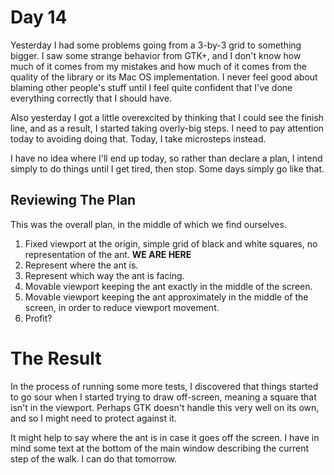 # Day 14

Yesterday I had some problems going from a 3-by-3 grid to something bigger. I saw some strange behavior from GTK+, and I don't know how much of it comes from my mistakes and how much of it comes from the quality of the library or its Mac OS implementation. I never feel good about blaming other people's stuff until I feel quite confident that I've done everything correctly that I should have.

Also yesterday I got a little overexcited by thinking that I could see the finish line, and as a result, I started taking overly-big steps. I need to pay attention today to avoiding doing that. Today, I take microsteps instead.

I have no idea where I'll end up today, so rather than declare a plan, I intend simply to do things until I get tired, then stop. Some days simply go like that.

## Reviewing The Plan

This was the overall plan, in the middle of which we find ourselves.

1. Fixed viewport at the origin, simple grid of black and white squares, no representation of the ant. **WE ARE HERE**
1. Represent where the ant is.
1. Represent which way the ant is facing.
1. Movable viewport keeping the ant exactly in the middle of the screen.
1. Movable viewport keeping the ant approximately in the middle of the screen, in order to reduce viewport movement.
1. Profit?

# The Result

In the process of running some more tests, I discovered that things started to go sour when I started trying to draw off-screen, meaning a square that isn't in the viewport. Perhaps GTK doesn't handle this very well on its own, and so I might need to protect against it.

It might help to say where the ant is in case it goes off the screen. I have in mind some text at the bottom of the main window describing the current step of the walk. I can do that tomorrow.

